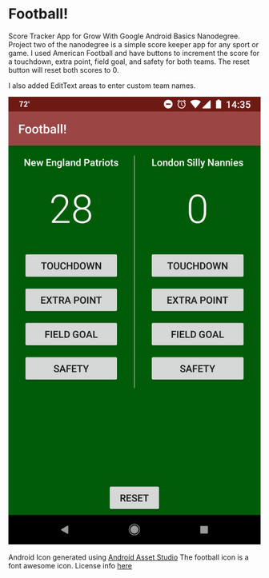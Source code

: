 # Football!

Score Tracker App for Grow With Google Android Basics Nanodegree. Project two of the nanodegree is a simple score keeper app for any sport or game. I used American Football and have buttons to increment the score for a touchdown, extra point, field goal, and safety for both teams. The reset button will reset both scores to 0.

I also added EditText areas to enter custom team names.

![screenshot of app](https://raw.githubusercontent.com/WillMcIntosh/Football/master/app/src/main/res/drawable/Screenshot_20180521-143528.png)


Android Icon generated using [Android Asset Studio](https://romannurik.github.io/AndroidAssetStudio/index.html)
The football icon is a font awesome icon. License info [here](https://fontawesome.com/license)
